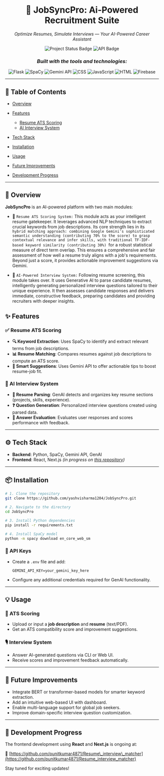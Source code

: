 <h1 align="center">🤖 JobSyncPro: Ai-Powered Recruitment Suite</h1>
<p align="center"><i>Optimize Resumes, Simulate Interviews — Your AI-Powered Career Assistant</i></p>

<p align="center">
  <img src="https://img.shields.io/badge/status-in--progress-yellow" alt="Project Status Badge"/>
<!--   <img src="https://img.shields.io/badge/tech-stack-React%20%7C%20Next.js%20%7C%20Python-blue" alt="Tech Stack Badge"/> -->
  <img src="https://img.shields.io/badge/API-Gemini%20%7C%20GenAI-lightgrey" alt="API Badge"/>
</p>

<h3 align="center"><i>Built with the tools and technologies:</i></h3>

<p align="center">
  <img src="https://img.shields.io/badge/-Flask-3776AB?logo=flask&logoColor=white" alt="Flask"/>
  <img src="https://img.shields.io/badge/-SpaCy-green?logo=spaCy" alt="SpaCy"/>
  <img src="https://img.shields.io/badge/-Gemini_API-black?logo=google" alt="Gemini API"/>
  <img src="https://img.shields.io/badge/-CSS-purple?logo=CSS" alt="CSS"/>
  <img src="https://img.shields.io/badge/-JavaScript-000000?logo=javascript" alt="JavaScript"/>
  <img src="https://img.shields.io/badge/-HTML-61DAFB?logo=HTML&logoColor=black" alt="HTML"/>
  <img src="https://img.shields.io/badge/-Firebase-61RAFB?logo=firebase&logoColor=black" alt="Firebase"/>
</p>

---

## 📑 Table of Contents

* [Overview](#overview)
* [Features](#features)

  * [Resume ATS Scoring](#resume-ats-scoring)
  * [AI Interview System](#ai-interview-system)
* [Tech Stack](#tech-stack)
* [Installation](#installation)
* [Usage](#usage)
* [Future Improvements](#future-improvements)
* [Development Progress](#development-progress)

---

## 📌 Overview

**JobSyncPro** is an AI-powered platform with two main modules:

- 🎯 `Resume ATS Scoring System:` This module acts as your intelligent resume gatekeeper. It leverages advanced NLP techniques to extract crucial keywords from job descriptions. Its core strength lies in its `hybrid matching approach: combining Google Gemini's sophisticated semantic understanding (contributing 70% to the score) to grasp contextual relevance and infer skills, with traditional TF-IDF-based keyword similarity (contributing 30%) `for a robust statistical measure of direct term overlap. This ensures a comprehensive and fair assessment of how well a resume truly aligns with a job's requirements. Beyond just a score, it provides actionable improvement suggestions via Gemini.

- 🧠 `AI-Powered Interview System:` Following resume screening, this module takes over. It uses Generative AI to parse candidate resumes, intelligently generating personalized interview questions tailored to their unique experience. It then assesses candidate responses and delivers immediate, constructive feedback, preparing candidates and providing recruiters with deeper insights.

## ✨ Features

### ✅ Resume ATS Scoring

* **🔍 Keyword Extraction**: Uses SpaCy to identify and extract relevant terms from job descriptions.
* **📊 Resume Matching**: Compares resumes against job descriptions to compute an ATS score.
* **🧠 Smart Suggestions**: Uses Gemini API to offer actionable tips to boost resume-job fit.

### 🎤 AI Interview System

* **📂 Resume Parsing**: GenAI detects and organizes key resume sections (projects, skills, experience).
* **❓ Question Generation**: Personalized interview questions created using parsed data.
* **📝 Answer Evaluation**: Evaluates user responses and scores performance with feedback.

---

## ⚙️ Tech Stack

* **Backend**: Python, SpaCy, Gemini API, GenAI
* **Frontend**: React, Next.js *(in progress on [this repository](https://github.com/punitkumar4871/Resume_interview_matcher))*

---

## 📦 Installation

```bash
# 1. Clone the repository
git clone https://github.com/yashvisharma1204/JobSyncPro.git

# 2. Navigate to the directory
cd JobSyncPro

# 3. Install Python dependencies
pip install -r requirements.txt

# 4. Install SpaCy model
python -m spacy download en_core_web_sm
```

### 🔐 API Keys

* Create a `.env` file and add:

  ```
  GEMINI_API_KEY=your_gemini_key_here
  ```
* Configure any additional credentials required for GenAI functionality.

---

## 💡 Usage

### 🧾 ATS Scoring

* Upload or input a **job description** and **resume** (text/PDF).
* Get an ATS compatibility score and improvement suggestions.

### 🎙️ Interview System

* Answer AI-generated questions via CLI or Web UI.
* Receive scores and improvement feedback automatically.

---

## 🔮 Future Improvements

* Integrate BERT or transformer-based models for smarter keyword extraction.
* Add an intuitive web-based UI with dashboard.
* Enable multi-language support for global job seekers.
* Improve domain-specific interview question customization.

---

## 🚧 Development Progress

The frontend development using **React** and **Next.js** is ongoing at:

🔗 [https://github.com/punitkumar4871/Resume\_interview\_matcher](https://github.com/punitkumar4871/Resume_interview_matcher)

Stay tuned for exciting updates!

